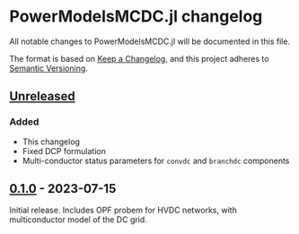# PowerModelsMCDC.jl changelog

All notable changes to PowerModelsMCDC.jl will be documented in this file.

The format is based on [Keep a Changelog](https://keepachangelog.com/en/1.1.0/),
and this project adheres to [Semantic Versioning](https://semver.org/spec/v2.0.0.html).

## [Unreleased]

### Added

- This changelog
- Fixed DCP formulation
- Multi-conductor status parameters for `convdc` and `branchdc` components

## [0.1.0] - 2023-07-15

Initial release.
Includes OPF probem for HVDC networks, with multiconductor model of the DC grid.

[unreleased]: https://github.com/Electa-Git/PowerModelsMCDC.jl/compare/v0.1.0...HEAD
[0.1.0]: https://github.com/Electa-Git/PowerModelsMCDC.jl/releases/tag/v0.1.0
